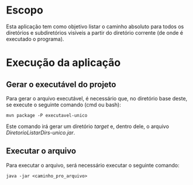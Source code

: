 # Escopo
Esta aplicação tem como objetivo listar o caminho absoluto para todos os diretórios e subdiretórios visíveis a partir do diretório corrente (de onde é executado o programa).

# Execução da aplicação
## Gerar o executável do projeto
Para gerar o arquivo executável, é necessário que, no diretório base deste, se execute o seguinte comando (cmd ou bash):
```
mvn package -P executavel-unico
```
Este comando irá gerar um diretório _target_ e, dentro dele, o arquivo _DiretorioListarDirs-unico.jar_.

## Executar o arquivo
Para executar o arquivo, será necessário executar o seguinte comando:
```
java -jar <caminho_pro_arquivo>
```
